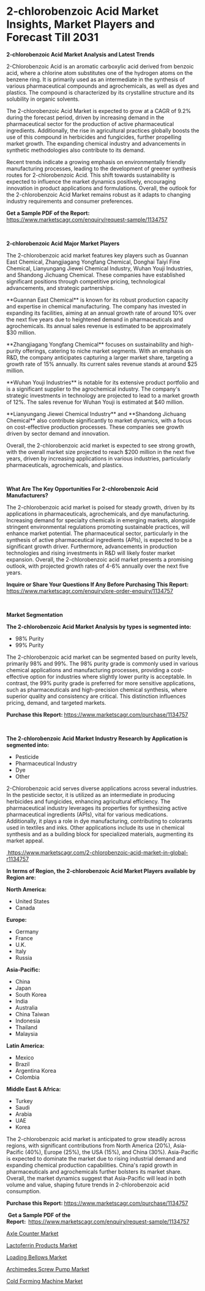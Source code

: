 <p><h1>2-chlorobenzoic Acid Market Insights, Market Players and Forecast Till 2031</h1></p><p><strong>2-chlorobenzoic Acid Market Analysis and Latest Trends</strong></p>
<p><p>2-Chlorobenzoic Acid is an aromatic carboxylic acid derived from benzoic acid, where a chlorine atom substitutes one of the hydrogen atoms on the benzene ring. It is primarily used as an intermediate in the synthesis of various pharmaceutical compounds and agrochemicals, as well as dyes and plastics. The compound is characterized by its crystalline structure and its solubility in organic solvents.</p><p>The 2-chlorobenzoic Acid Market is expected to grow at a CAGR of 9.2% during the forecast period, driven by increasing demand in the pharmaceutical sector for the production of active pharmaceutical ingredients. Additionally, the rise in agricultural practices globally boosts the use of this compound in herbicides and fungicides, further propelling market growth. The expanding chemical industry and advancements in synthetic methodologies also contribute to its demand. </p><p>Recent trends indicate a growing emphasis on environmentally friendly manufacturing processes, leading to the development of greener synthesis routes for 2-chlorobenzoic Acid. This shift towards sustainability is expected to influence the market dynamics positively, encouraging innovation in product applications and formulations. Overall, the outlook for the 2-chlorobenzoic Acid Market remains robust as it adapts to changing industry requirements and consumer preferences.</p></p>
<p><strong>Get a Sample PDF of the Report:&nbsp;</strong> <a href="https://www.marketscagr.com/enquiry/request-sample/1134757?utm_campaign=1869&utm_medium=2&utm_source=Github&utm_content=ia&utm_term=18122024&utm_id=2-chlorobenzoic-acid">https://www.marketscagr.com/enquiry/request-sample/1134757</a></p>
<p>&nbsp;</p>
<p><strong>2-chlorobenzoic Acid Major Market Players</strong></p>
<p><p>The 2-chlorobenzoic acid market features key players such as Guannan East Chemical, Zhangjiagang Yongfang Chemical, Donghai Taiyi Fine Chemical, Lianyungang Jiewei Chemical Industry, Wuhan Youji Industries, and Shandong Jichuang Chemical. These companies have established significant positions through competitive pricing, technological advancements, and strategic partnerships.</p><p>**Guannan East Chemical** is known for its robust production capacity and expertise in chemical manufacturing. The company has invested in expanding its facilities, aiming at an annual growth rate of around 10% over the next five years due to heightened demand in pharmaceuticals and agrochemicals. Its annual sales revenue is estimated to be approximately $30 million.</p><p>**Zhangjiagang Yongfang Chemical** focuses on sustainability and high-purity offerings, catering to niche market segments. With an emphasis on R&D, the company anticipates capturing a larger market share, targeting a growth rate of 15% annually. Its current sales revenue stands at around $25 million.</p><p>**Wuhan Youji Industries** is notable for its extensive product portfolio and is a significant supplier to the agrochemical industry. The company's strategic investments in technology are projected to lead to a market growth of 12%. The sales revenue for Wuhan Youji is estimated at $40 million.</p><p>**Lianyungang Jiewei Chemical Industry** and **Shandong Jichuang Chemical** also contribute significantly to market dynamics, with a focus on cost-effective production processes. These companies see growth driven by sector demand and innovation.</p><p>Overall, the 2-chlorobenzoic acid market is expected to see strong growth, with the overall market size projected to reach $200 million in the next five years, driven by increasing applications in various industries, particularly pharmaceuticals, agrochemicals, and plastics.</p></p>
<p>&nbsp;</p>
<p><strong>What Are The Key Opportunities For 2-chlorobenzoic Acid Manufacturers?</strong></p>
<p><p>The 2-chlorobenzoic acid market is poised for steady growth, driven by its applications in pharmaceuticals, agrochemicals, and dye manufacturing. Increasing demand for specialty chemicals in emerging markets, alongside stringent environmental regulations promoting sustainable practices, will enhance market potential. The pharmaceutical sector, particularly in the synthesis of active pharmaceutical ingredients (APIs), is expected to be a significant growth driver. Furthermore, advancements in production technologies and rising investments in R&D will likely foster market expansion. Overall, the 2-chlorobenzoic acid market presents a promising outlook, with projected growth rates of 4-6% annually over the next five years.</p></p>
<p><strong>Inquire or Share Your Questions If Any Before Purchasing This Report:</strong> <a href="https://www.marketscagr.com/enquiry/pre-order-enquiry/1134757?utm_campaign=1869&utm_medium=2&utm_source=Github&utm_content=ia&utm_term=18122024&utm_id=2-chlorobenzoic-acid">https://www.marketscagr.com/enquiry/pre-order-enquiry/1134757</a></p>
<p>&nbsp;</p>
<p><strong>Market Segmentation</strong></p>
<p><strong>The 2-chlorobenzoic Acid Market Analysis by types is segmented into:</strong></p>
<p><ul><li>98% Purity</li><li>99% Purity</li></ul></p>
<p><p>The 2-chlorobenzoic acid market can be segmented based on purity levels, primarily 98% and 99%. The 98% purity grade is commonly used in various chemical applications and manufacturing processes, providing a cost-effective option for industries where slightly lower purity is acceptable. In contrast, the 99% purity grade is preferred for more sensitive applications, such as pharmaceuticals and high-precision chemical synthesis, where superior quality and consistency are critical. This distinction influences pricing, demand, and targeted markets.</p></p>
<p><strong>Purchase this Report:&nbsp;</strong><a href="https://www.marketscagr.com/purchase/1134757?utm_campaign=1869&utm_medium=2&utm_source=Github&utm_content=ia&utm_term=18122024&utm_id=2-chlorobenzoic-acid">https://www.marketscagr.com/purchase/1134757</a></p>
<p>&nbsp;</p>
<p><strong>The 2-chlorobenzoic Acid Market Industry Research by Application is segmented into:</strong></p>
<p><ul><li>Pesticide</li><li>Pharmaceutical Industry</li><li>Dye</li><li>Other</li></ul></p>
<p><p>2-Chlorobenzoic acid serves diverse applications across several industries. In the pesticide sector, it is utilized as an intermediate in producing herbicides and fungicides, enhancing agricultural efficiency. The pharmaceutical industry leverages its properties for synthesizing active pharmaceutical ingredients (APIs), vital for various medications. Additionally, it plays a role in dye manufacturing, contributing to colorants used in textiles and inks. Other applications include its use in chemical synthesis and as a building block for specialized materials, augmenting its market appeal.</p></p>
<p><a href="https://www.marketscagr.com/2-chlorobenzoic-acid-market-in-global-r1134757?utm_campaign=1869&utm_medium=2&utm_source=Github&utm_content=ia&utm_term=18122024&utm_id=2-chlorobenzoic-acid">&nbsp;https://www.marketscagr.com/2-chlorobenzoic-acid-market-in-global-r1134757</a></p>
<p><strong>In terms of Region, the 2-chlorobenzoic Acid Market Players available by Region are:</strong></p>
<p>
    <p> <strong> North America: </strong>
        <ul>
            <li>United States</li>
            <li>Canada</li>
        </ul>
        </p> 
    <p> <strong> Europe: </strong>
        <ul>
            <li>Germany</li>
            <li>France</li>
            <li>U.K.</li>
            <li>Italy</li>
            <li>Russia</li>
        </ul>
        </p> 
    <p> <strong> Asia-Pacific: </strong>
        <ul>
            <li>China</li>
            <li>Japan</li>
            <li>South Korea</li>
            <li>India</li>
            <li>Australia</li>
            <li>China Taiwan</li>
            <li>Indonesia</li>
            <li>Thailand</li>
            <li>Malaysia</li>
        </ul>
        </p> 
    <p> <strong> Latin America: </strong>
        <ul>
            <li>Mexico</li>
            <li>Brazil</li>
            <li>Argentina Korea</li>
            <li>Colombia</li>
        </ul>
        </p> 
    <p> <strong> Middle East & Africa: </strong>
        <ul>
            <li>Turkey</li>
            <li>Saudi</li>
            <li>Arabia</li>
            <li>UAE</li>
            <li>Korea</li>
        </ul>
    </p>
    </p>
<p><p>The 2-chlorobenzoic acid market is anticipated to grow steadily across regions, with significant contributions from North America (20%), Asia-Pacific (40%), Europe (25%), the USA (15%), and China (30%). Asia-Pacific is expected to dominate the market due to rising industrial demand and expanding chemical production capabilities. China's rapid growth in pharmaceuticals and agrochemicals further bolsters its market share. Overall, the market dynamics suggest that Asia-Pacific will lead in both volume and value, shaping future trends in 2-chlorobenzoic acid consumption.</p></p>
<p><strong>Purchase this Report: </strong><a href="https://www.marketscagr.com/purchase/1134757?utm_campaign=1869&utm_medium=2&utm_source=Github&utm_content=ia&utm_term=18122024&utm_id=2-chlorobenzoic-acid">https://www.marketscagr.com/purchase/1134757</a></p>
<p>&nbsp;<strong>Get a Sample PDF of the Report:&nbsp;&nbsp;</strong><a href="https://www.marketscagr.com/enquiry/request-sample/1134757?utm_campaign=1869&utm_medium=2&utm_source=Github&utm_content=ia&utm_term=18122024&utm_id=2-chlorobenzoic-acid">https://www.marketscagr.com/enquiry/request-sample/1134757</a></p>
<p><strong></strong></p>
<p><p><a href="https://www.linkedin.com/pulse/future-trends-revenue-forecast-cagr-61-axle-counter-market-xsxlf?utm_campaign=1869&utm_medium=2&utm_source=Github&utm_content=ia&utm_term=18122024&utm_id=2-chlorobenzoic-acid">Axle Counter Market</a></p><p><a href="https://www.linkedin.com/pulse/lactoferrin-products-market-size-forecasted-102-cagr-from-45azc?utm_campaign=1869&utm_medium=2&utm_source=Github&utm_content=ia&utm_term=18122024&utm_id=2-chlorobenzoic-acid">Lactoferrin Products Market</a></p><p><a href="https://www.linkedin.com/pulse/complete-swot-analysis-loading-bellows-market-industry-trends-gajdf?utm_campaign=1869&utm_medium=2&utm_source=Github&utm_content=ia&utm_term=18122024&utm_id=2-chlorobenzoic-acid">Loading Bellows Market</a></p><p><a href="https://www.linkedin.com/pulse/archimedes-screw-pump-market-trends-drivers-whats-propelling-xfddf?utm_campaign=1869&utm_medium=2&utm_source=Github&utm_content=ia&utm_term=18122024&utm_id=2-chlorobenzoic-acid">Archimedes Screw Pump Market</a></p><p><a href="https://www.linkedin.com/pulse/detailed-analysis-size-dynamics-expected-development-cold-av5if?utm_campaign=1869&utm_medium=2&utm_source=Github&utm_content=ia&utm_term=18122024&utm_id=2-chlorobenzoic-acid">Cold Forming Machine Market</a></p></p>